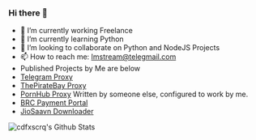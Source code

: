 ### Hi there 👋

- 🔭 I’m currently working Freelance
- 🌱 I’m currently learning Python
- 👯 I’m looking to collaborate on Python and NodeJS Projects
- 📫 How to reach me: Imstream@telegmail.com
- Published Projects by Me are below
- [Telegram Proxy](https://github.com/TelegramWeb/web.telegram.org)
- [ThePirateBay Proxy](https://thepiratebay.ind.in)
- [PornHub Proxy](https://pornhubproxy.ga) Written by someone else, configured to work by me.
- [BRC Payment Portal](https://portal.brcgroup.org)
- [JioSaavn Downloader](https://jiosaavn.ga)

![cdfxscrq's Github Stats](https://github-readme-stats.vercel.app/api?username=cdfxscrq&show_icons=true&title_color=fff&icon_color=79ff97&text_color=9f9f9f&bg_color=151515)
